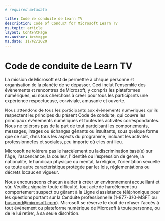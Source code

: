 ```yaml
---
# required metadata

title: Code de conduite de Learn TV
description: Code of Conduct for Microsoft Learn TV
ms.topic: article
layout: ContentPage
ms.author: brstegge
ms.date: 11/02/2020
---
```


# Code de conduite de Learn TV

La mission de Microsoft est de permettre à chaque personne et organisation de la planète de se dépasser. Ceci inclut l'ensemble des évènements et rencontres de Microsoft, y compris les plateformes numériques, où nous cherchons à créer pour tous les participants une expérience respectueuse, conviviale, amusante et ouverte.

Nous attendons de tous les participants aux évènements numériques qu'ils respectent les principes du présent Code de conduite, qui couvre les principaux évènements numériques et toutes les activités correspondantes. Nous ne tolérons pas de la part de tout participant les comportements, messages, images ou échanges gênants ou insultants, sous quelque forme que ce soit, dans tous les aspects du programme, incluant les activités professionnelles et sociales, peu importe où elles ont lieu.

Microsoft ne tolérera pas le harcèlement ou la discrimination basé(e) sur l'âge, l'ascendance, la couleur, l'identité ou l'expression de genre, la nationalité, le handicap physique ou mental, la religion, l'orientation sexuelle ou toute autre caractéristique protégée par les lois, réglementations ou décrets locaux en vigueur.

Nous encourageons chacun à aider à créer un environnement accueillant et sûr. Veuillez signaler toute difficulté, tout acte de harcèlement ou comportement suspect ou gênant à la Ligne d'assistance téléphonique pour les questions portant sur la Conduite professionnelle (1-877-320-MSFT ou buscond@microsoft.com). Microsoft se réserve le droit de refuser l'accès à tout évènement ou plateforme numérique de Microsoft à toute personne, ou de le lui retirer, à sa seule discrétion.
